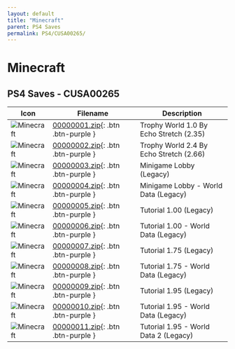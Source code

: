```yaml
---
layout: default
title: "Minecraft"
parent: PS4 Saves
permalink: PS4/CUSA00265/
---
```

# Minecraft

## PS4 Saves - CUSA00265

| Icon | Filename | Description |
|------|----------|-------------|
| ![Minecraft](icon0.png) | [00000001.zip](00000001.zip){: .btn .btn-purple } | Trophy World 1.0 By Echo Stretch (2.35) |
| ![Minecraft](icon0.png) | [00000002.zip](00000002.zip){: .btn .btn-purple } | Trophy World 2.4 By Echo Stretch (2.66) |
| ![Minecraft](icon0.png) | [00000003.zip](00000003.zip){: .btn .btn-purple } | Minigame Lobby (Legacy) |
| ![Minecraft](icon0.png) | [00000004.zip](00000004.zip){: .btn .btn-purple } | Minigame Lobby - World Data (Legacy) |
| ![Minecraft](icon0.png) | [00000005.zip](00000005.zip){: .btn .btn-purple } | Tutorial 1.00 (Legacy) |
| ![Minecraft](icon0.png) | [00000006.zip](00000006.zip){: .btn .btn-purple } | Tutorial 1.00 - World Data (Legacy) |
| ![Minecraft](icon0.png) | [00000007.zip](00000007.zip){: .btn .btn-purple } | Tutorial 1.75 (Legacy) |
| ![Minecraft](icon0.png) | [00000008.zip](00000008.zip){: .btn .btn-purple } | Tutorial 1.75 - World Data (Legacy) |
| ![Minecraft](icon0.png) | [00000009.zip](00000009.zip){: .btn .btn-purple } | Tutorial 1.95 (Legacy) |
| ![Minecraft](icon0.png) | [00000010.zip](00000010.zip){: .btn .btn-purple } | Tutorial 1.95 - World Data (Legacy) |
| ![Minecraft](icon0.png) | [00000011.zip](00000011.zip){: .btn .btn-purple } | Tutorial 1.95 - World Data 2 (Legacy) |
